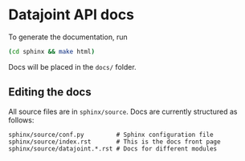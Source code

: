 # Datajoint API docs

To generate the documentation, run

``` bash
(cd sphinx && make html)
```

Docs will be placed in the `docs/` folder.

## Editing the docs

All source files are in `sphinx/source`.
Docs are currently structured as follows:

```
sphinx/source/conf.py         # Sphinx configuration file
sphinx/source/index.rst       # This is the docs front page
sphinx/source/datajoint.*.rst # Docs for different modules
```